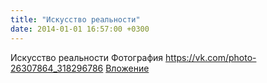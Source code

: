 ```yaml
---
title: "Искусство реальности"
date: 2014-01-01 16:57:00 +0300
---
```


Искусство реальности
Фотография
<a class="vk-attach" href="https://vk.com/photo-26307864_318296786">https://vk.com/photo-26307864_318296786</a>
<a class="vk-attach" href="https://vk.com/photo-26307864_318296786">Вложение</a>
